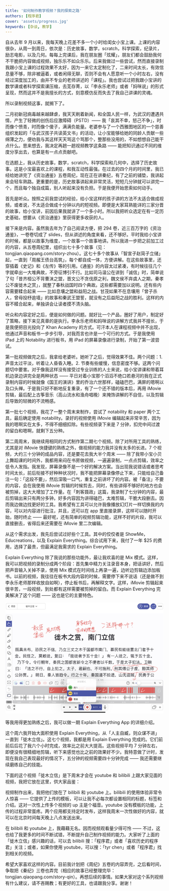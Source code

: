 ```yaml
---
title: '如何制作教学视频？我的探索之路'
authors: [程序君]
cover: 'assets/progress.jpg'
keywords: [杂谈, 教学]
---
```


自从去年 9 月以来，我每天晚上花差不多一个小时给闺女小宝上课。上课的内容很杂，从周一到周日，依次是：历史故事，数学，scratch，科学探索，纪录片，励志电影，以及几何。每每上完课后，我在朋友圈「炫耀」，朋友们都会鼓励我何不干脆把内容做成视频，独乐乐不如众乐乐。后来我做过一些尝试，然而直接录制我跟小宝上课的过程效果不太好，因为一来它太定制化了，二来时间太长，有效信息量不够，除非被逼着，或者闲得无聊，否则不会有人愿意听一个小时左右，没有经过深度加工的，由并不专业的老师讲述的「课程」。我也尝试过把我跟小宝讲的数学课或者科学探索课压缩，去芜存菁，以「李永乐老师」或者「妈咪说」的形式呈现，然而这并不是我擅长的方式，刻意模仿反而失去了我自己讲课的灵魂。

所以录制视频这事，就搁下了。

二月初新冠病毒越来越肆虐，我天天刷着新闻，和全国人民一样，为武汉的遭遇共情，产生了轻微的创伤后应激障碍（PSTD）—— 我「哀其不幸，怒己不争」，时而像个愤青，时而像个傻子，满满负能量。老婆参与了一个西雅图地区的一个慈善组织发起的「与武汉孩子共读英文书」的活动，让小宝能够给她的同龄人贡献一些绵薄之力，便劝我与其这样天天骂这个骂那个，整那些没用的，不如想想自己能干点什么。思来想去，我决定再趟一趟视频教学这条路 —— 能把知识通过不同的维度分享出去，也算是有一点点贡献吧。

在选题上，我从历史故事，数学，scratch，科学探索和几何中，选择了历史故事。这是小宝最喜欢上的课程，和我互动性最强。在过去的四个月的时间里，我已经给她讲完了《资治通鉴》五卷周纪，现在正在讲秦纪，有了之前的铺垫，我讲起来会轻车熟路。更重要的是，历史故事讲起来非常灵活，短短几分钟就可以讲完一个，而且每个独自成篇，别人听起来没有负担。于是我便开始思索如何动手。

首先是听众。按照之前我尝试的经验，给小宝这样的孩子讲的方法不太适合做成视频，或者说，不太适合做成十分钟以内的短视频。即便是大家耳熟能详的三家分晋的故事，给小宝讲，前因后果我就讲了一个多小时。所以我把听众选定在有一定历史基础，想要从《资治通鉴》里获得更多收获的人。

接下来是内容。虽然我去年为了自己阅读方便，把 294 卷，近三百万字的《资治通鉴》，一卷卷切成了 slides，但从讲述的角度来看，还不够好。平时我给小宝讲的时候，都是以故事为维度，一个故事一个故事地讲。所以我进一步把之前加工过的内容，从五卷周纪里，组织出七十多个故事（见：tongjian.qiaopang.com/story-zhou）。这七十多个故事从「智宣子赵简子立储」起，一直到「周赧王债台高筑」，每个都自成一体，方便讲解。在这些故事里，还穿插着《史记》和《左传》等的引用。《通鉴》的内容太过紧凑，有时候往往几个字就牵出一大堆典故，不旁征博引不行。比如司马温公在讲到「诚信」时，简单说了句「昔齐桓公不背曹沫之盟，晋文公不贪伐原之利，魏文侯不弃虞人之期，秦孝公不废徙木之赏」，就整了春秋战国时四个典故。这些都需要加以说明。还有些内容需要糅合起来 —— 比如息壤之盟和益阳之战。甘茂如果不在息壤用「曾子杀人，曾母投杼逾墙」的故事和秦武王盟誓，就没有之后益阳之战的胜利。这样的内容不糅合起来，单独讲会让读者摸不清头脑。

听众和内容定好之后，便是如何做的问题。就好比一个产品，圈好了用户，制定好了策略，接下来见真章的是执行。李永乐老师和妈咪说的讲解方式我并不擅长，于是我便把目光投向了 Khan Academy 的方式。可汗本人在课程视频中并不出现，他通过声音和板书一步步引导，对我而言也许是一个可行的方式。于是我使用 iPad 上的 Notability 进行板书，用 iPad 的屏幕录像进行录制，开始了第一波尝试。

第一批视频做完之后，我拿给老婆听。她听了之后，觉得效果不佳。两个问题：1. 声音太过平淡，听着让人昏昏入睡。2. 节奏有些缓慢，信息密度不够。这两个问题切中要害。对于像我这样没有接受过专业训练的人士来说，给小宝讲课和带着耳机边录边讲完全是两种状态 —— 平日对着小宝那个滔滔不绝口若悬河的我在正式录制内容的时候就像《国王的演讲》里的乔治六世那样，磕磕巴巴，满屏的嗯啊以及口头禅。于是我只好不断地反复重录，有了一个还不错的版本后，再用 iMovie 剪辑，最后配上古筝音乐（高山流水和渔舟唱晚）来掩饰讲解的不自信，以及剪辑后导致的轻微的不流畅感。

第一批七个视频，我花了一整个周末来制作，尝试了 notability 和 paper 两个工具，最后确定使用 notability。录好的视频使用 iMovie 编辑起来非常辛苦，因为我的嗯啊实在太多，不得不细细扣除。有些视频录下来是 7 分钟，扣完中间过渡的留白和嗯啊，就剩下五分种。

第二周周末，我继续用相同的方式制作第二期七个视频。除了对所用工具的熟练，尤其是对 iMovie 快捷键的熟练之外，做视频的能力我并没有太多的长进。7 个视频，大约三十分钟的成品内容，还是要花去我大半个周末 —— 除了我带小宝小贝上舞蹈课的时间外，我都用来闷在书房做视频，一遍遍录制，一点点剪辑，效率之低令人发指。我发现，屏幕录像不是一个好的解决方案。当出现我说错话或者思考时间太长，前后衔接不好种种状况时，我不能把屏幕录像停止下来，只能给自己备注一句：「这段不要」，然后深吸一口气，重复之前讲坏了的内容。被「备注」不要的内容，会在我使用 iMovie 剪辑的时候剪去，同时，有些讲得不够好的地方也会被剪掉，这大大增加了工作量。在「刺客聂政」这篇，我录制了七分钟的内容，最后剪辑出来只有两分多钟。好多内容因为讲得磕巴，太难剪辑，干脆大段删去。因而我边做边找更好的工具。我希望有工具可以允许我像播放幻灯片一样切换我的内容，可以对内容进行批注，并且，还可以在 app 里直接录屏，这样可以随时开始，随时终止 —— 最好呢，还有简单的视频剪辑功能，这样不好的片段，我可以直接删去，省得后来还需要在 iMovie 里二次编辑。

从这个需求出发，我先后尝试过好些个工具。其中的佼佼者是 ShowMe，Educreations，以及 Explain Everything。综合试用下来，我付了一年 $25 的费用，选择了最贵，但最满足我需求的 Explain Everything。

Explain Everything 除了我说的那些功能外，最让我欢喜的是 Mix 模式。这样，我可以把视频的录制分成两个阶段：首先集中精力关注录音本身，把话讲好，然后把声音输入关掉不录，使用 Mix 模式在时间线上再录一遍，边听边剪辑边添加板书。以前的视频，我往往在板书大段内容的时候，需要停下来不说话（还是做不到李永乐老师那样收放自如啊），停止板书后，再解释文字。这样，iMovie 剪辑起来很辛苦，一段视频，到处都有这样需要被剪掉的留白。而 Explain Everything 完美解决了这个问题 —— 这也是它的主要特色。

![](assets/explain_everything.jpg)

等我用得更加熟练之后，我可以做一期 Explain Everything App 的详细介绍。

这个周六我开始大面积使用 Explain Everything，从「人主自臧，则众谋不进」一直到「徙木立信」。这七个视频，我都是用 Explain Everything 完成的。它们前前后后花了我六个小时完成，效率比之前大大提高。这些视频平均 7 分钟左右，即便没有很精细地剪辑，听下来感觉也比之前的效果好不少。我特意做了计时，发现在我自己表现最好的情况下，五分钟的视频需要四十分钟完成 —— 我还需要继续磨练自己的技能。

下面的这个视频「徙木立信」是下周末才会在 youtube 和 bilibili 上跟大家见面的视频，我把它放在这里，供大家品鉴：


视频制作出来，我把他们放在了 bilibili 和 youtube 上。bilibili 的使用体验非常令人惊喜 —— 它提供了上传的模板，可以让我不必每次都设置相同的标题，标签和介绍。这对一次性上传多个视频的 up 主是个福音。youtube 没有模板的功能，上传的过程非常蛋疼。两个应用都支持定时发布，这样我周末一次性做好的内容，就可以在北京时间每天晚上八点发送出来。

在 bilibili 和 youtube 上，我藉藉无名。因而视频观看量少得可怜 —— 不过，这也给了我更多的时间不断试错，不断提升自己制作视频的能力。大家听了上面的「徙木立信」感兴趣的话，可以去 bilibili 搜：「程序君」或者「喜欢历史的程序君」关注；或者，如果你使用 youtube，可以搜：「tyr chen」或者「程序君」找到相关的视频。

希望大家喜欢这样的内容。目前我计划把《周纪》五卷的内容弄完，之后看时间，争取把《秦纪》三卷也弄完（相应的故事已经整理完毕：tongjian.qiaopang.com/story-qin）。再想后续的事情。如果大家对这个系列视频有什么建议，请不吝赐教；有更好的工具，也请跟我分享。谢谢！
